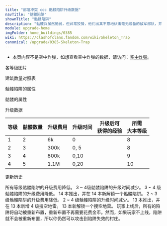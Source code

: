 ```yaml
---
title: "部落冲突 coc 骷髅陷阱升级数据"
navTitle: "骷髅陷阱"
shownTitle: "骷髅陷阱"
description: "骷髅兵虽然脆弱，但异常狡猾，他们出其不意地伏击毫无戒备的敌军部队，并分散敌军注意力！您可以将骷髅陷阱的目标设置为地面部队或空中部队。"
module: upgrade-home
imgFolder: home_buildings/0385
wiki: https://clashofclans.fandom.com/wiki/Skeleton_Trap
canonical: /upgrade/0385-Skeleton-Trap
---
```


- 本页内容不是空中炸弹，如想查看空中炸弹的数据，请访问：[空中炸弹](/upgrade/0382-Air-Bomb)。

<UnitInfo :folder="$frontmatter.imgFolder" imgSrc="Skeleton_Trap_info.png" :imgAlt="$frontmatter.navTitle" :description="$frontmatter.description" :isSmallImg="true" />

<SmallTitle>各等级图片</SmallTitle>

<Panel>
    <UnitImgGroup title="地面模式" :folder="$frontmatter.imgFolder">
        <UnitImg imgTitle="1 - 2 级" imgSrc="Skeleton_Trap1.png" />
        <UnitImg imgTitle="3 - 4 级" imgSrc="Skeleton_Trap3.png" />
    </UnitImgGroup>
    <UnitImgGroup title="空中模式" :folder="$frontmatter.imgFolder">
        <UnitImg imgTitle="1 - 2 级" imgSrc="Skeleton_Trap1_Air.png" />
        <UnitImg imgTitle="3 - 4 级" imgSrc="Skeleton_Trap3_Air.png" />
    </UnitImgGroup>
    <UnitImgGroup title="未重新布置" :folder="$frontmatter.imgFolder">
        <UnitImg imgTitle="1 - 2 级" imgSrc="Skeleton_Trap1_unarmed.png" />
        <UnitImg imgTitle="3 - 4 级" imgSrc="Skeleton_Trap3_unarmed.png" />
    </UnitImgGroup>
</Panel>

<SmallTitle>建筑数量对照表</SmallTitle>

<BuildingNum>
    <BuildingNumRow title="大本等级" num="1 - 7, 8 - 9, 10 - 13, 14 - 17" />
    <BuildingNumRow title="建筑数量" num="    0,     2,       3,       4" />
</BuildingNum>

<SmallTitle>骷髅陷阱的属性</SmallTitle>

<UnitProperties>
    <UnitProperty pKey="占地面积" pValue="1×1" />
    <UnitProperty pKey="作用类型" pValue="召唤骷髅" />
    <UnitProperty pKey="作用目标" pValue="可调地面或空中目标" />
    <UnitProperty pKey="召唤间隔时间" pValue="0.15 秒" />
    <UnitProperty pKey="触发半径" pValue="5 格" />
</UnitProperties>

<SmallTitle>骷髅的属性</SmallTitle>

<UnitProperties>
    <UnitProperty pKey="攻击偏好" pValue="无" />
    <UnitProperty pKey="攻击的目标" pValue="可调地面或空中目标" />
    <UnitProperty pKey="移动速度" pValue="24 (地面)<br>17.6 (空中)" />
    <UnitProperty pKey="攻击距离" pValue="0.4 格 (地面)<br>0 (空中)" />
    <UnitProperty pKey="每秒伤害" pValue="25" />
    <UnitProperty pKey="攻速" pValue="0.7 秒/次" />
    <UnitProperty pKey="每次伤害" pValue="17.5" />
    <UnitProperty pKey="生命值" pValue="30" />
</UnitProperties>

<SmallTitle>升级数据</SmallTitle>

<script setup>
const tableExtraInfo = [
    {
        "column": 2,
        "type": "cost",
        "gpClass": "building",
        "icon": "Gold"
    },
    {
        "column": 3,
        "type": "time",
        "gpClass": "building"
    },
    {
        "column": 4,
        "type": "exp",
        "icon": "Exp"
    }
];
</script>

<UnitTable :tableExtraInfo="tableExtraInfo">

| 等级 | 骷髅数量 | 升级费用 | 升级时间 |升级后可<br>获得的经验|所需<br>大本等级|
| ---- |   ---   |   ---   |   ---   |         ---        |      ---      |
|   1  |    2    |     6k  |   0     |                    |        8      |
|   2  |    3    |   300k  |   0, 5  |                    |        8      |
|   3  |    4    |   800k  |   0,10  |                    |        9      |
|   4  |    5    |   1.1M  |   0,20  |                    |       10      |

</UnitTable>

<SmallTitle>更新历史</SmallTitle>

<Timeline>
    <TimelineItem date="2023/12/12">
        <TimelineRow>所有等级骷髅陷阱的升级费用降低。</TimelineRow>
        <TimelineRow>3 ~ 4级骷髅陷阱的升级时间减少。</TimelineRow>
    </TimelineItem>
    <TimelineItem date="2021/12/09">
        <TimelineRow>3 ~ 4 级骷髅陷阱的升级费用降低。</TimelineRow>
    </TimelineItem>
    <TimelineItem date="2021/04/12">
        <TimelineRow>14 本推出，并在 14 本新解锁一个骷髅陷阱。</TimelineRow>
        <TimelineRow>2 ~ 3 级骷髅陷阱的升级费用降低。</TimelineRow>
        <TimelineRow>2 ~ 4 级骷髅陷阱的升级时间减少。</TimelineRow>
    </TimelineItem>
    <TimelineItem date="2019/12/09">
        <TimelineRow>13 本推出，并在 13 本新增 4 级搜空地雷。</TimelineRow>
        <TimelineRow>13 本新解锁一个搜空地雷。</TimelineRow>
    </TimelineItem>
    <TimelineItem date="2019/04/02">
        <TimelineRow>玩家上线后，所有的陷阱将自动被重新布置，重新布置不再需要花费金币。然而，如果玩家不上线，陷阱就不会被重新布置，所以你仍然可以攻击到陷阱失效的村庄。</TimelineRow>
    </TimelineItem>
    <TimelineItem :historyBottom="true" />
</Timeline>